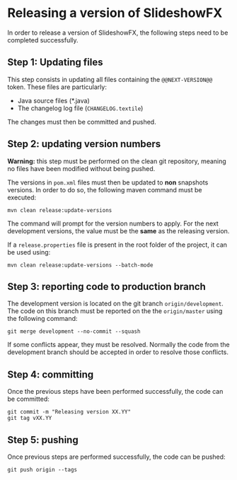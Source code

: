 # Releasing a version of SlideshowFX

In order to release a version of SlideshowFX, the following steps need to be completed successfully.

## Step 1: Updating files

This step consists in updating all files containing the `@@NEXT-VERSION@@` token. These files are particularly:
- Java source files (*.java)
- The changelog log file (`CHANGELOG.textile`)

The changes must then be committed and pushed.

## Step 2: updating version numbers

**Warning:** this step must be performed on the clean git repository, meaning no files have been modified without being
pushed.

The versions in `pom.xml` files must then be updated to **non** snapshots versions. In order to do so, the following 
maven command must be executed:

```
mvn clean release:update-versions
``` 

The command will prompt for the version numbers to apply. For the next development versions, the value must be the 
**same** as the releasing version.

If a `release.properties` file is present in the root folder of the project, it can be used using:

```
mvn clean release:update-versions --batch-mode
```

## Step 3: reporting code to production branch

The development version is located on the git branch `origin/development`. The code on this branch must be reported 
on the the `origin/master` using the following command:

```
git merge development --no-commit --squash
```

If some conflicts appear, they must be resolved. Normally the code from the development branch should be accepted in 
order to resolve those conflicts.

## Step 4: committing

Once the previous steps have been performed successfully, the code can be committed:

```
git commit -m "Releasing version XX.YY"
git tag vXX.YY
```

## Step 5: pushing

Once previous steps are performed successfully, the code can be pushed:

```
git push origin --tags
```